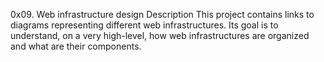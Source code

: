 0x09. Web infrastructure design
Description
This project contains links to diagrams representing different web infrastructures. 
Its goal is to understand, on a very high-level, how web infrastructures are organized and what are their components.
